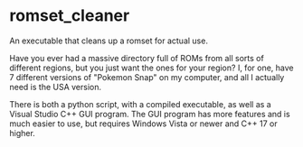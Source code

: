 # romset_cleaner
An executable that cleans up a romset for actual use.

Have you ever had a massive directory full of ROMs from all sorts of different regions, but you just want the ones for your region?
I, for one, have 7 different versions of "Pokemon Snap" on my computer, and all I actually need is the USA version.

There is both a python script, with a compiled executable, as well as a Visual Studio C++ GUI program.
The GUI program has more features and is much easier to use, but requires Windows Vista or newer and C++ 17 or higher.
